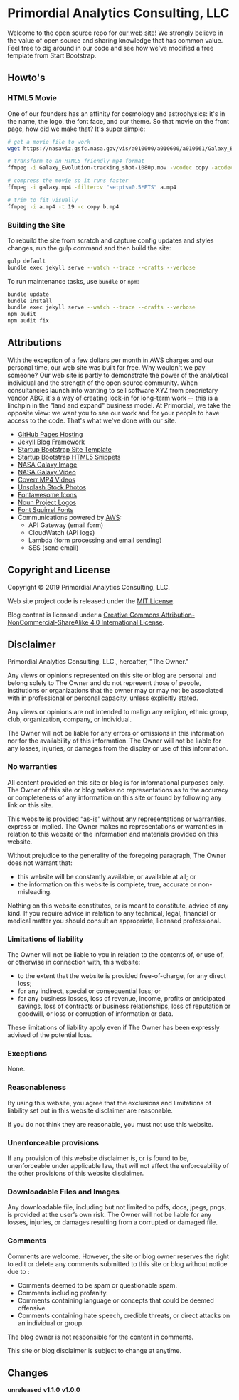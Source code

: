 # Primordial Analytics Consulting, LLC

Welcome to the open source repo for [our web site](https://www.primordialanalytics.com)! We strongly believe in the value of open source and sharing knowledge that has common value. Feel free to dig around in our code and see how we've modified a free template from Start Bootstrap.

## Howto's

### HTML5 Movie

One of our founders has an affinity for cosmology and astrophysics: it's in the name, the logo, the font face, and our theme. So that movie on the front page, how did we make that? It's super simple:

```bash
# get a movie file to work
wget https://nasaviz.gsfc.nasa.gov/vis/a010000/a010600/a010661/Galaxy_Evolution-tracking_shot2-1080p.mov 

# transform to an HTML5 friendly mp4 format
ffmpeg -i Galaxy_Evolution-tracking_shot-1080p.mov -vcodec copy -acodec copy galaxy.mp4

# compress the movie so it runs faster
ffmpeg -i galaxy.mp4 -filter:v "setpts=0.5*PTS" a.mp4

# trim to fit visually
ffmpeg -i a.mp4 -t 19 -c copy b.mp4
```

### Building the Site

To rebuild the site from scratch and capture config updates and styles changes, run the gulp command and then build the site:

```bash
gulp default
bundle exec jekyll serve --watch --trace --drafts --verbose
```

To run maintenance tasks, use `bundle` or `npm`:

```bash
bundle update
bundle install
bundle exec jekyll serve --watch --trace --drafts --verbose
npm audit
npm audit fix
```

## Attributions

With the exception of a few dollars per month in AWS charges and our personal time, our web site was built for free. Why wouldn't we pay someone? Our web site is partly to demonstrate the power of the analytical individual and the strength of the open source community. When consultancies launch into wanting to sell software XYZ from proprietary vendor ABC, it's a way of creating lock-in for long-term work -- this is a linchpin in the "land and expand" business model. At Primordial, we take the opposite view: we want you to see our work and for your people to have access to the code. That's what we've done with our site. 

* [GitHub Pages Hosting](https://pages.github.com/)
* [Jekyll Blog Framework](https://jekyllrb.com/)
* [Startup Bootstrap Site Template](https://startbootstrap.com/template-overviews/agency)
* [Startup Bootstrap HTML5 Snippets](https://startbootstrap.com/snippets/)
* [NASA Galaxy Image](https://images.nasa.gov/details-PIA12348.html)
* [NASA Galaxy Video](https://nasaviz.gsfc.nasa.gov/10661)
* [Coverr MP4 Videos](https://coverr.co)
* [Unsplash Stock Photos](https://unsplash.com)
* [Fontawesome Icons](https://fontawesome.com)
* [Noun Project Logos](https://thenounproject.com/S-Copinger/uploads/?i=11524)
* [Font Squirrel Fonts](https://www.fontsquirrel.com/fonts/sansation)
* Communications powered by [AWS](https://aws.amazon.com/):
  * API Gateway (email form)
  * CloudWatch (API logs)
  * Lambda (form processing and email sending)
  * SES (send email)

## Copyright and License

Copyright &copy; 2019 Primordial Analytics Consulting, LLC.

Web site project code is released under the [MIT License](LICENSE.md).

Blog content is licensed under a [Creative Commons Attribution-NonCommercial-ShareAlike 4.0 International License](http://creativecommons.org/licenses/by-nc-sa/4.0/).

## Disclaimer

Primordial Analytics Consulting, LLC., hereafter, "The Owner."

Any views or opinions represented on this site or blog are personal
and belong solely to The Owner and do not represent those of people,
institutions or organizations that the owner may or may not be
associated with in professional or personal capacity, unless
explicitly stated.

Any views or opinions are not intended to malign any religion, ethnic
group, club, organization, company, or individual.

The Owner will not be liable for any errors or omissions in this
information nor for the availability of this information. The Owner
will not be liable for any losses, injuries, or damages from the
display or use of this information.

### No warranties

All content provided on this site or blog is for informational
purposes only. The Owner of this site or blog makes no representations as to
the accuracy or completeness of any information on this site or found
by following any link on this site.

This website is provided “as-is” without any representations or
warranties, express or implied.  The Owner makes no representations or
warranties in relation to this website or the information and
materials provided on this website.

Without prejudice to the generality of the foregoing paragraph, The
Owner does not warrant that:

* this website will be constantly available, or available at all; or
* the information on this website is complete, true, accurate or non-misleading.

Nothing on this website constitutes, or is meant to constitute, advice
of any kind.  If you require advice in relation to any technical,
legal, financial or medical matter you should consult an appropriate,
licensed professional.

### Limitations of liability

The Owner will not be liable to you in relation to the contents of, or
use of, or otherwise in connection with, this website:

* to the extent that the website is provided free-of-charge, for any direct loss;
* for any indirect, special or consequential loss; or
* for any business losses, loss of revenue, income, profits or anticipated savings, loss of contracts or business relationships, loss of reputation or goodwill, or loss or corruption of information or data.

These limitations of liability apply even if The Owner has been
expressly advised of the potential loss.

### Exceptions

None.

### Reasonableness

By using this website, you agree that the exclusions and limitations
of liability set out in this website disclaimer are reasonable.

If you do not think they are reasonable, you must not use this
website.

### Unenforceable provisions

If any provision of this website disclaimer is, or is found to be,
unenforceable under applicable law, that will not affect the
enforceability of the other provisions of this website disclaimer.

### Downloadable Files and Images

Any downloadable file, including but not limited to pdfs, docs, jpegs,
pngs, is provided at the user’s own risk. The Owner will not be liable
for any losses, injuries, or damages resulting from a corrupted or
damaged file.

### Comments

Comments are welcome. However, the site or blog owner reserves the
right to edit or delete any comments submitted to this site or blog
without notice due to :

* Comments deemed to be spam or questionable spam.
* Comments including profanity.
* Comments containing language or concepts that could be deemed offensive.
* Comments containing hate speech, credible threats, or direct attacks on an individual or group.

The blog owner is not responsible for the content in comments.

This site or blog disclaimer is subject to change at anytime.

## Changes

**unreleased**
**v1.1.0**
**v1.0.0**
